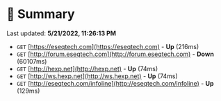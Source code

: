 # 📖 Summary
Last updated: **5/21/2022, 11:26:13 PM**

- `GET` [https://eseqtech.com](https://eseqtech.com) - **Up** (216ms)
- `GET` [http://forum.eseqtech.com](http://forum.eseqtech.com) - **Down** (60107ms)
- `GET` [http://hexp.net](http://hexp.net) - **Up** (74ms)
- `GET` [http://ws.hexp.net](http://ws.hexp.net) - **Up** (74ms)
- `GET` [http://eseqtech.com/infoline](http://eseqtech.com/infoline) - **Up** (129ms)
